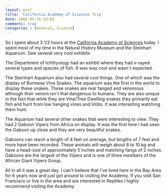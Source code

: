```yaml
---
layout: post
title: 'California Academy of Sciences Trip'
date: 2002-03-16 14:01
comments: true
categories : [General, Science]
---  
```


So I spent about 3 1/2 hours at the <a href="http://www.calacademy.org/">California Academy of Sciences</a> today. I spent most of my time in the Natural History Museum and the Steinhart Aquarium. Saw several very cool exhibits.

The Department of Ichthyology had an exhibit where they had x-rayed several types and species of fish. It was way cool and wasn`t expected.

The Steinhart Aquarium also had several cool things. One of which was the display of Burmese Vine Snakes. The aquarium was the first in the world to display these snakes. These snakes are rear fanged and venomous although their venom isn`t that dangerous to humans. They are also unique in the fact that while they are Vine/Tree Dwelling snakes they primarily eat fish and hunt from low hanging vines and limbs. It was interesting watching them hunt.

The Aquarium had several other snakes that were interesting to view. They had 2 Gaboon Vipers from Africa on display. It was the first time I had seen the Gaboon up close and they are very beautiful snakes.

Gaboons can reach a length of 4 feet on average, but lengths of 7 feet and more have been recorded. These animals will weigh about 8 to 10 kg and have a head-size of approximately 5 inches and matching fangs of 2 inches. Gaboons are the largest of the Vipers and is one of three members of the African Giant Vipers Group.

All in all it was a great day. I can't believe that I've lived here in the Bay Area for 6 years now and just got around to visiting the Academy. If you visit San Francisco or live in the area and are interested in Reptiles I highly recommend visiting the Academy. 
